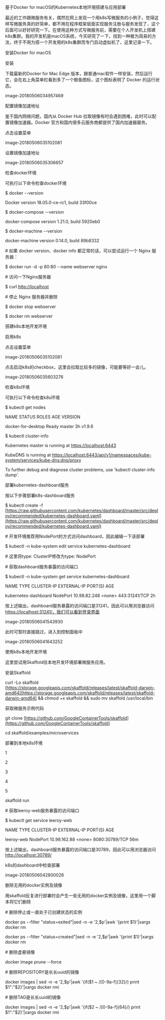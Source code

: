 基于Docker for macOS的Kubernetes本地环境搭建与应用部署

最近的工作跟微服务有关，偶然在网上发现一个用k8s写微服务的小例子，觉得这样写微服务真的好简单，都不用在程序框架层面实现服务注册与服务发现了，这个后面可以好好研究一下。在使用这种方式写微服务前，需要在个人开发机上搭建k8s集群。我的开发机是macOS系统，今天研究了一下，找到一种极为简易的方法，终于不用为搭一个开发用的k8s集群而专门启动虚拟机了，这里记录一下。

安装Docker for macOS

安装

下载最新的Docker for Mac Edge 版本，跟普通mac软件一样安装，然后运行它，会在右上角菜单栏看到多了一个鲸鱼图标，这个图标表明了 Docker 的运行状态。

image-20180506034957469

配置镜像加速地址

鉴于国内网络问题，国内从 Docker Hub 拉取镜像有时会遇到困难，此时可以配置镜像加速器。Docker 官方和国内很多云服务商都提供了国内加速器服务。

点击设置菜单

image-20180506035102081

设置镜像加速地址

image-20180506035306657

检查docker环境

可执行以下命令检查docker环境

$ docker --version

Docker version 18.05.0-ce-rc1, build 33f00ce

$ docker-compose --version

docker-compose version 1.21.0, build 5920eb0

$ docker-machine --version

docker-machine version 0.14.0, build 89b8332

\# 如果 docker version、docker info 都正常的话，可以尝试运行一个 Nginx 服务器：

$ docker run -d -p 80:80 --name webserver nginx

\# 访问一下Nginx服务器

$ curl [http://localhost](http://localhost)

\# 停止 Nginx 服务器并删除

$ docker stop webserver

$ docker rm webserver

搭建k8s本地开发环境

启用k8s

点击设置菜单

image-20180506035102081

点击启动k8s的checkbox，这里会拉取比较多的镜像，可能要等好一会儿。

image-20180506035603276

检查k8s环境

可执行以下命令检查k8s环境

$ kubectl get nodes

NAME                 STATUS    ROLES     AGE       VERSION

docker-for-desktop   Ready     master    3h        v1.9.6

$ kubectl cluster-info

Kubernetes master is running at [https://localhost:6443](https://localhost:6443)

KubeDNS is running at [https://localhost:6443/api/v1/namespaces/kube-system/services/kube-dns:dns/proxy](https://localhost:6443/api/v1/namespaces/kube-system/services/kube-dns:dns/proxy)

To further debug and diagnose cluster problems, use 'kubectl cluster-info dump'.

部署kubernetes-dashboard服务

按以下步骤部署k8s-dashboard服务

$ kubectl create -f [https://raw.githubusercontent.com/kubernetes/dashboard/master/src/deploy/recommended/kubernetes-dashboard.yaml](https://raw.githubusercontent.com/kubernetes/dashboard/master/src/deploy/recommended/kubernetes-dashboard.yaml)

\# 开发环境推荐用NodePort的方式访问dashboard，因此编辑一下该部署

$ kubectl -n kube-system edit service kubernetes-dashboard

\# 这里将type: ClusterIP修改为type: NodePort

\# 获取dashboard服务暴露的访问端口

$ kubectl -n kube-system get service kubernetes-dashboard

NAME                   TYPE       CLUSTER-IP     EXTERNAL-IP   PORT\(S\)         AGE

kubernetes-dashboard   NodePort   10.98.82.248   &lt;none&gt;        443:31241/TCP   2h

按上述输出，dashboard服务暴露的访问端口是31241，因此可以用浏览器访问[https://localhost:31241/，我们可以看到登录界面](https://localhost:31241/，我们可以看到登录界面)

image-20180506041543930

此时可暂时直接跳过，进入到控制面板中

image-20180506041643252

使用k8s本地开发环境

这里尝试用Skaffold往本地开发环境部署微服务应用。

安装Skaffold

curl -Lo skaffold [https://storage.googleapis.com/skaffold/releases/latest/skaffold-darwin-amd64](https://storage.googleapis.com/skaffold/releases/latest/skaffold-darwin-amd64) && chmod +x skaffold && sudo mv skaffold /usr/local/bin

获取微服务示例代码

git clone [https://github.com/GoogleContainerTools/skaffold](https://github.com/GoogleContainerTools/skaffold)

cd skaffold/examples/microservices

部署到本地k8s环境

1

2

3

4

5

skaffold run

\# 获取leeroy-web服务暴露的访问端口

$ kubectl get service leeroy-web

NAME         TYPE       CLUSTER-IP     EXTERNAL-IP   PORT\(S\)          AGE

leeroy-web   NodePort   10.98.162.88   &lt;none&gt;        8080:30789/TCP   56m

按上述输出，dashboard服务暴露的访问端口是30789，因此可以用浏览器访问[http://localhost:30789/](http://localhost:30789/)

k8s的dashboard中检查部署

image-20180506042800026

删除无用的docker实例及镜像

用skaffold反复进行部署时会产生一些无用的docker实例及镜像，这里用一个脚本将它们删除

\# 删除停止或一直处于已创建状态的实例

docker ps --filter "status=exited"\|sed -n -e '2,$p'\|awk '{print $1}'\|xargs docker rm

docker ps --filter "status=created"\|sed -n -e '2,$p'\|awk '{print $1}'\|xargs docker rm

\# 删除虚悬镜像

docker image prune --force

\# 删除REPOSITORY是长长uuid的镜像

docker images \| sed -n -e '2,$p'\|awk '{if\($1 ~ /\[0-9a-f\]{32}/\) print $1":"$2}'\|xargs docker rmi

\# 删除TAG是长长uuid的镜像

docker images \| sed -n -e '2,$p'\|awk '{if\($2 ~ /\[0-9a-f\]{64}/\) print $1":"$2}'\|xargs docker rmi

